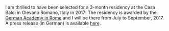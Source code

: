 

I am thrilled to have been selected for a 3-month residency at the Casa Baldi in Olevano Romano, Italy in 2017!  The residency is awarded by the [German Academy in Rome](http://www.villamassimo.de/de) and I will be there from July to September, 2017.  A press release (in German) is available [here](https://www.bundesregierung.de/Content/DE/Pressemitteilungen/BPA/2016/06/2016-06-01-bkmrom-preis.html).
